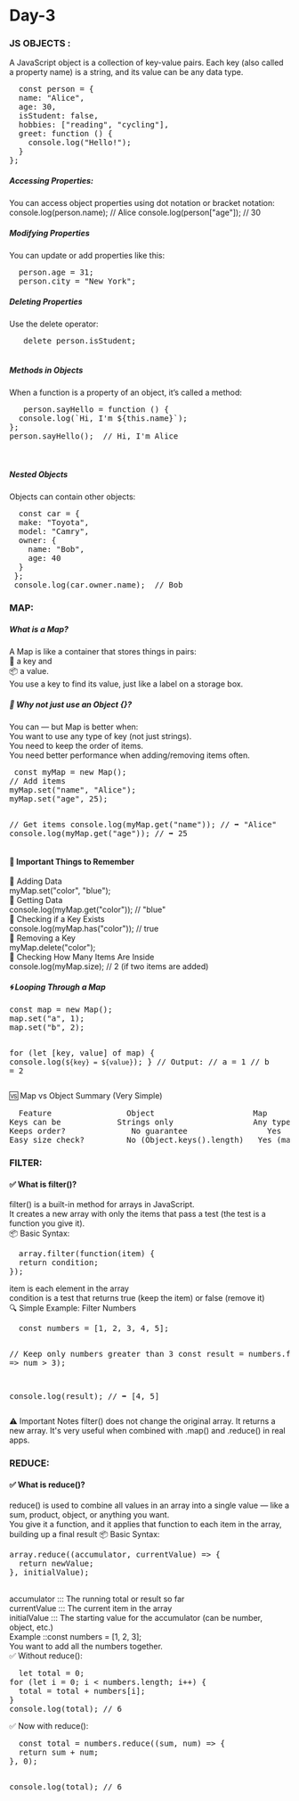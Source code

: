 # Day-3

<h3>JS OBJECTS :</h3>
<p>
A JavaScript object is a collection of key-value pairs. Each key (also called a property name) is a string, and its value can be any data type.
</p>
<pre>
  const person = {
  name: "Alice",
  age: 30,
  isStudent: false,
  hobbies: ["reading", "cycling"],
  greet: function () {
    console.log("Hello!");
  }
};
</pre>
<h5>Accessing Properties:</h5>
You can access object properties using dot notation or bracket notation:
console.log(person.name);      // Alice
console.log(person["age"]);    // 30

<h5> Modifying Properties</h5>
You can update or add properties like this:
<pre>
  person.age = 31;
  person.city = "New York";
</pre>
<h5>Deleting Properties</h5>
 Use the delete operator:
 <pre>
   delete person.isStudent;
 </pre>
 <h5>Methods in Objects</h5>
 When a function is a property of an object, it’s called a method:
 <pre>
   person.sayHello = function () {
  console.log(`Hi, I'm ${this.name}`);
};
person.sayHello();  // Hi, I'm Alice

 </pre>
 <h5>Nested Objects</h5>
Objects can contain other objects:
<pre>
  const car = {
  make: "Toyota",
  model: "Camry",
  owner: {
    name: "Bob",
    age: 40
  }
 };
 console.log(car.owner.name);  // Bob
</pre>
<h3>MAP:</h3>
<h5>What is a Map?</h5>
A Map is like a container that stores things in pairs:<br>
🔑 a key and <br>
📦 a value. <br>
You use a key to find its value, just like a label on a storage box.<br>
<h5>🧠 Why not just use an Object {}?</h5>
You can — but Map is better when:<br>
You want to use any type of key (not just strings).<br>
You need to keep the order of items.<br>
You need better performance when adding/removing items often.<br>
<pre>
 const myMap = new Map();
// Add items
myMap.set("name", "Alice");
myMap.set("age", 25);

// Get items
console.log(myMap.get("name")); // ➡️ "Alice"
console.log(myMap.get("age"));  // ➡️ 25
</pre>
<h4>📌 Important Things to Remember</h4>
🔹 Adding Data<br>
   myMap.set("color", "blue");<br>
🔹 Getting Data<br>
   console.log(myMap.get("color")); // "blue"<br>
🔹 Checking if a Key Exists<br>
   console.log(myMap.has("color")); // true<br>
🔹 Removing a Key<br>
   myMap.delete("color");<br>
🔹 Checking How Many Items Are Inside<br>
   console.log(myMap.size); // 2 (if two items are added)<br>
<h5>🌀 Looping Through a Map</h5>
<pre>const map = new Map();
map.set("a", 1);
map.set("b", 2);

for (let [key, value] of map) {
  console.log(`${key} = ${value}`);
}
// Output:
// a = 1
// b = 2
</pre>
🆚 Map vs Object Summary (Very Simple)<br>
<pre>
  Feature	             Object	                    Map
Keys can be	           Strings only	                Any type (even objects!)
Keeps order?	          No guarantee	               Yes
Easy size check?	     No (Object.keys().length)	 Yes (map.size)
</pre>

<h3>FILTER:</h3>
<h4>✅ What is filter()?</h4>
filter() is a built-in method for arrays in JavaScript.<br>
It creates a new array with only the items that pass a test (the test is a function you give it).<br>
📦 Basic Syntax:<br>
<pre>
  array.filter(function(item) {
  return condition;
});
</pre>
item is each element in the array<br>
condition is a test that returns true (keep the item) or false (remove it)<br>
🔍 Simple Example: Filter Numbers<br>
<pre>
  const numbers = [1, 2, 3, 4, 5];

// Keep only numbers greater than 3
const result = numbers.filter(num => num > 3);

console.log(result); // ➡️ [4, 5]
</pre>
⚠️ Important Notes
filter() does not change the original array.
It returns a new array.
It's very useful when combined with .map() and .reduce() in real apps.

<h3>REDUCE:</h3>
<h4>✅ What is reduce()?</h4>
reduce() is used to combine all values in an array into a single value — like a sum, product, object, or anything you want.<br>
You give it a function, and it applies that function to each item in the array, building up a final result
📦 Basic Syntax:<br>
 <pre>array.reduce((accumulator, currentValue) => {
  return newValue;
}, initialValue);
</pre>
<br>
accumulator	::: The running total or result so far<br>
currentValue :::	The current item in the array<br>
initialValue :::	The starting value for the accumulator (can be number, object, etc.)<br>
Example ::const numbers = [1, 2, 3];<br>
You want to add all the numbers together.<br>
✅ Without reduce():<br>
<pre>
  let total = 0;
for (let i = 0; i < numbers.length; i++) {
  total = total + numbers[i];
}
console.log(total); // 6
</pre>
✅ Now with reduce():
<pre>
  const total = numbers.reduce((sum, num) => {
  return sum + num;
}, 0);

console.log(total); // 6
</pre>
